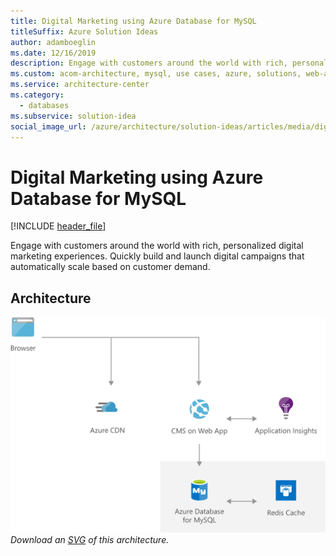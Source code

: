 ```yaml
---
title: Digital Marketing using Azure Database for MySQL
titleSuffix: Azure Solution Ideas
author: adamboeglin
ms.date: 12/16/2019
description: Engage with customers around the world with rich, personalized digital marketing experiences. Quickly build and launch digital campaigns that automatically scale based on customer demand.
ms.custom: acom-architecture, mysql, use cases, azure, solutions, web-apps, 'https://azure.microsoft.com/solutions/architecture/digital-marketing-using-azure-database-for-mysql/'
ms.service: architecture-center
ms.category:
  - databases
ms.subservice: solution-idea
social_image_url: /azure/architecture/solution-ideas/articles/media/digital-marketing-using-azure-database-for-mysql.png
---
```


# Digital Marketing using Azure Database for MySQL

[!INCLUDE [header_file](../../../includes/sol-idea-header.md)]

Engage with customers around the world with rich, personalized digital marketing experiences. Quickly build and launch digital campaigns that automatically scale based on customer demand.

## Architecture

![Architecture Diagram](../media/digital-marketing-using-azure-database-for-mysql.png)
*Download an [SVG](../media/digital-marketing-using-azure-database-for-mysql.svg) of this architecture.*
